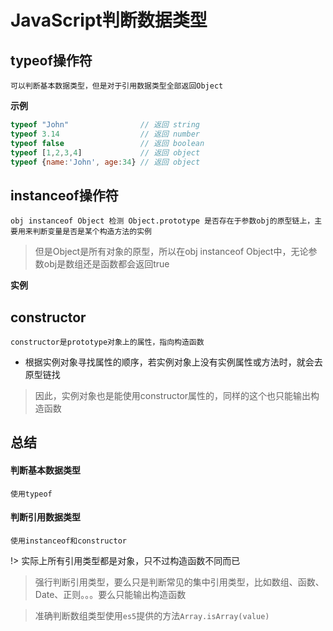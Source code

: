 # JavaScript判断数据类型

## typeof操作符

	可以判断基本数据类型，但是对于引用数据类型全部返回Object

**示例**

```js
typeof "John"                // 返回 string 
typeof 3.14                  // 返回 number
typeof false                 // 返回 boolean
typeof [1,2,3,4]             // 返回 object
typeof {name:'John', age:34} // 返回 object
```

## instanceof操作符

	obj instanceof Object 检测 Object.prototype 是否存在于参数obj的原型链上，主要用来判断变量是否是某个构造方法的实例

> 但是Object是所有对象的原型，所以在obj instanceof Object中，无论参数obj是数组还是函数都会返回true

**实例**



## constructor

	constructor是prototype对象上的属性，指向构造函数

* 根据实例对象寻找属性的顺序，若实例对象上没有实例属性或方法时，就会去原型链找

> 因此，实例对象也是能使用constructor属性的，同样的这个也只能输出构造函数

## 总结

#### 判断基本数据类型

	使用typeof

#### 判断引用数据类型

	使用instanceof和constructor

!> 实际上所有引用类型都是对象，只不过构造函数不同而已
> 强行判断引用类型，要么只是判断常见的集中引用类型，比如数组、函数、Date、正则。。。要么只能输出构造函数

> 准确判断数组类型使用`es5`提供的方法`Array.isArray(value)`
